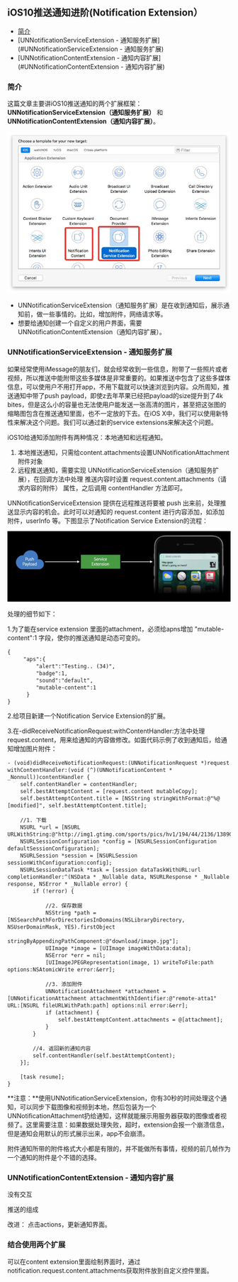 ## iOS10推送通知进阶(Notification Extension）

- [简介](#简介)
- [UNNotificationServiceExtension - 通知服务扩展](#UNNotificationServiceExtension - 通知服务扩展)
- [UNNotificationContentExtension - 通知内容扩展](#UNNotificationContentExtension - 通知内容扩展)

### 简介

这篇文章主要讲iOS10推送通知的两个扩展框架：**UNNotificationServiceExtension（通知服务扩展）** 和 **UNNotificationContentExtension（通知内容扩展）**。

<img src="../images/ios10_usernotification_extension/xcode-unnotification-extension.jpeg">

- UNNotificationServiceExtension（通知服务扩展）是在收到通知后，展示通知前，做一些事情的。比如，增加附件，网络请求等。
- 想要给通知创建一个自定义的用户界面，需要 UNNotificationContentExtension（通知内容扩展）。


### UNNotificationServiceExtension - 通知服务扩展

如果经常使用iMessage的朋友们，就会经常收到一些信息，附带了一些照片或者视频，所以推送中能附带这些多媒体是非常重要的。如果推送中包含了这些多媒体信息，可以使用户不用打开app，不用下载就可以快速浏览到内容。众所周知，推送通知中带了push payload，即使z去年苹果已经把payload的size提升到了4k bites，但是这么小的容量也无法使用户能发送一张高清的图片，甚至把这张图的缩略图包含在推送通知里面，也不一定放的下去。在iOS X中，我们可以使用新特性来解决这个问题。我们可以通过新的service extensions来解决这个问题。

iOS10给通知添加附件有两种情况：本地通知和远程通知。

1. 本地推送通知，只需给content.attachments设置UNNotificationAttachment附件对象
2. 远程推送通知，需要实现 UNNotificationServiceExtension（通知服务扩展），在回调方法中处理 推送内容时设置 request.content.attachments（请求内容的附件） 属性，之后调用 contentHandler 方法即可。

UNNotificationServiceExtension 提供在远程推送将要被 push 出来前，处理推送显示内容的机会。此时可以对通知的 request.content 进行内容添加，如添加附件，userInfo 等。下图显示了Notification Service Extension的流程：

<img src="../images/ios10_usernotification_extension/unnotification-service-extension.jpg">

处理的细节如下：

1.为了能在service extension 里面的attachment，必须给apns增加 "mutable-content":1 字段，使你的推送通知是动态可变的。

```
{
     "aps":{
     	 "alert":"Testing.. (34)",
	     "badge":1,
    	 "sound":"default",
	     "mutable-content":1
	  }
}
```

2.给项目新建一个Notification Service Extension的扩展。

3.在-didReceiveNotificationRequest:withContentHandler:方法中处理request.content，用来给通知的内容做修改。如面代码示例了收到通知后，给通知增加图片附件：

```
- (void)didReceiveNotificationRequest:(UNNotificationRequest *)request withContentHandler:(void (^)(UNNotificationContent * _Nonnull))contentHandler {
    self.contentHandler = contentHandler;
    self.bestAttemptContent = [request.content mutableCopy];
    self.bestAttemptContent.title = [NSString stringWithFormat:@"%@ [modified]", self.bestAttemptContent.title];
    
    //1. 下载
    NSURL *url = [NSURL URLWithString:@"http://img1.gtimg.com/sports/pics/hv1/194/44/2136/138904814.jpg"];
    NSURLSessionConfiguration *config = [NSURLSessionConfiguration defaultSessionConfiguration];
    NSURLSession *session = [NSURLSession sessionWithConfiguration:config];
    NSURLSessionDataTask *task = [session dataTaskWithURL:url completionHandler:^(NSData * _Nullable data, NSURLResponse * _Nullable response, NSError * _Nullable error) {
        if (!error) {
        
            //2. 保存数据
            NSString *path = [NSSearchPathForDirectoriesInDomains(NSLibraryDirectory, NSUserDomainMask, YES).firstObject
                              stringByAppendingPathComponent:@"download/image.jpg"];
            UIImage *image = [UIImage imageWithData:data];
            NSError *err = nil;
            [UIImageJPEGRepresentation(image, 1) writeToFile:path options:NSAtomicWrite error:&err];
            
            //3. 添加附件
            UNNotificationAttachment *attachment = [UNNotificationAttachment attachmentWithIdentifier:@"remote-atta1" URL:[NSURL fileURLWithPath:path] options:nil error:&err];
            if (attachment) {
                self.bestAttemptContent.attachments = @[attachment];
            }
        }
        
        //4. 返回新的通知内容
        self.contentHandler(self.bestAttemptContent);
    }];
    
    [task resume];
}
```

**注意：**使用UNNotificationServiceExtension，你有30秒的时间处理这个通知，可以同步下载图像和视频到本地，然后包装为一个UNNotificationAttachment扔给通知，这样就能展示用服务器获取的图像或者视频了。这里需要注意：如果数据处理失败，超时，extension会报一个崩溃信息，但是通知会用默认的形式展示出来，app不会崩溃。

附件通知所带的附件格式大小都是有限的，并不能做所有事情，视频的前几帧作为一个通知的附件是个不错的选择。
 
### UNNotificationContentExtension - 通知内容扩展

没有交互

推送的组成



改进：
点击actions，更新通知界面。


### 结合使用两个扩展

可以在content extension里面绘制界面时，通过notification.request.content.attachments获取附件放到自定义控件里面。